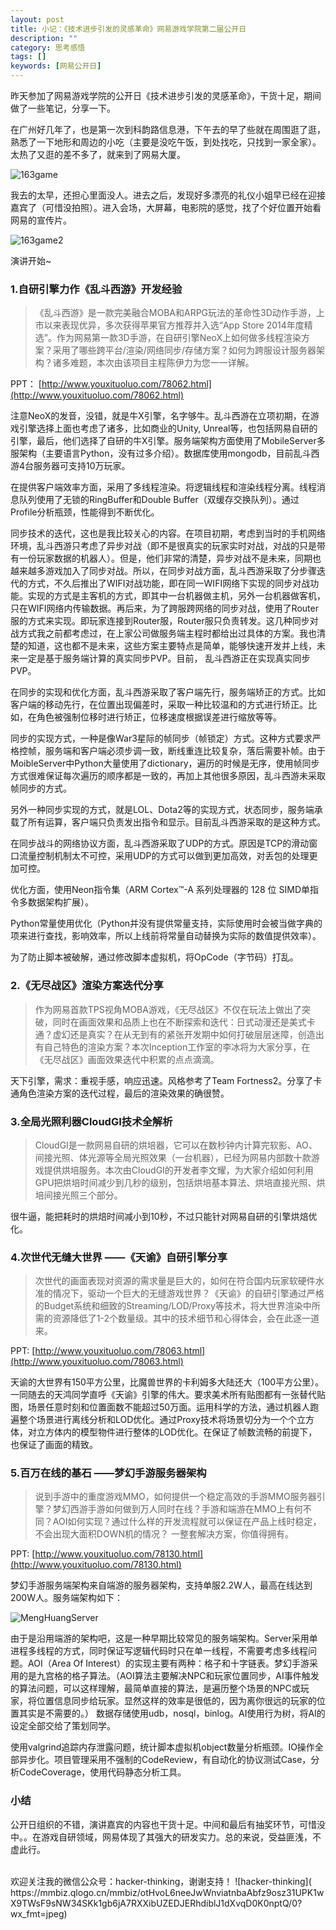 ```yaml
---
layout: post
title: 小记：《技术进步引发的灵感革命》网易游戏学院第二届公开日
description: ""
category: 思考感悟
tags: []
keywords: [网易公开日]
---
```


昨天参加了网易游戏学院的公开日《技术进步引发的灵感革命》，干货十足，期间做了一些笔记，分享一下。

<!-- more -->

在广州好几年了，也是第一次到科韵路信息港，下午去的早了些就在周围逛了逛，熟悉了一下地形和周边的小吃（主要是没吃午饭，到处找吃，只找到一家全家）。太热了又逛的差不多了，就来到了网易大厦。

![163game](https://mmbiz.qlogo.cn/mmbiz/otHvoL6neeIkpx2dkjcVNwAQ6v0STIJVuPz33gzo6B1pliaG4BO6v7iatvolvDFw85Z7BB9KEDvKQhgAoqUDlyqA/0?wx_fmt=jpeg)

我去的太早，还担心里面没人。进去之后，发现好多漂亮的礼仪小姐早已经在迎接嘉宾了（可惜没拍照）。进入会场，大屏幕，电影院的感觉，找了个好位置开始看网易的宣传片。

![163game2](https://mmbiz.qlogo.cn/mmbiz/otHvoL6neeIkpx2dkjcVNwAQ6v0STIJVFDRUtQK57ARun04icwoCwcZNKKL6zZC0klc3OLibtfSHUPKEa42WiaenQ/0?wx_fmt=jpeg)

演讲开始~

### 1.自研引擎力作《乱斗西游》开发经验     
> 《乱斗西游》是一款完美融合MOBA和ARPG玩法的革命性3D动作手游，上市以来表现优异，多次获得苹果官方推荐并入选“App Store 2014年度精选”。作为网易第一款3D手游，在自研引擎NeoX上如何做多线程渲染方案？采用了哪些跨平台/渲染/网络同步/存储方案？如何为跨服设计服务器架构？诸多难题，本次由该项目主程陈伊力为您一一详解。

PPT： [http://www.youxituoluo.com/78062.html](http://www.youxituoluo.com/78062.html)

注意NeoX的发音，没错，就是牛X引擎，名字够牛。乱斗西游在立项初期，在游戏引擎选择上面也考虑了诸多，比如商业的Unity, Unreal等，也包括网易自研的引擎，最后，他们选择了自研的牛X引擎。服务端架构方面使用了MobileServer多服架构（主要语言Python，没有过多介绍）。数据库使用mongodb，目前乱斗西游4台服务器可支持10万玩家。

在提供客户端效率方面，采用了多线程渲染。将逻辑线程和渲染线程分离。线程消息队列使用了无锁的RingBuffer和Double Buffer（双缓存交换队列）。通过Profile分析瓶颈，性能得到不断优化。

同步技术的迭代，这也是我比较关心的内容。在项目初期，考虑到当时的手机网络环境，乱斗西游只考虑了异步对战（即不是很真实的玩家实时对战，对战的只是带有一份玩家数据的机器人）。但是，他们非常的清楚，异步对战不是未来，同期也越来越多游戏加入了同步对战。所以，在同步对战方面，乱斗西游采取了分步骤迭代的方式，不久后推出了WIFI对战功能，即在同一WIFI网络下实现的同步对战功能。实现的方式是主客机的方式，即其中一台机器做主机，另外一台机器做客机，只在WIFI网络内传输数据。再后来，为了跨服跨网络的同步对战，使用了Router服的方式来实现。即玩家连接到Router服，Router服只负责转发。这几种同步对战方式我之前都考虑过，在上家公司做服务端主程时都给出过具体的方案。我也清楚的知道，这也都不是未来，这些方案主要特点是简单，能够快速开发并上线，未来一定是基于服务端计算的真实同步PVP。目前， 乱斗西游正在实现真实同步PVP。

在同步的实现和优化方面，乱斗西游采取了客户端先行，服务端矫正的方式。比如客户端的移动先行，在位置出现偏差时，采取一种比较温和的方式进行矫正。比如，在角色被强制位移时进行矫正，位移速度根据误差进行缩放等等。

同步的实现方式，一种是像War3星际的帧同步（帧锁定）方式。这种方式要求严格控帧，服务端和客户端必须步调一致，断线重连比较复杂，落后需要补帧。由于MoibleServer中Python大量使用了dictionary，遍历的时候是无序，使用帧同步方式很难保证每次遍历的顺序都是一致的，再加上其他很多原因，乱斗西游未采取帧同步的方式。

另外一种同步实现的方式，就是LOL、Dota2等的实现方式，状态同步，服务端承载了所有运算，客户端只负责发出指令和显示。目前乱斗西游采取的是这种方式。

在同步战斗的网络协议方面，乱斗西游采取了UDP的方式。原因是TCP的滑动窗口流量控制机制太不可控，采用UDP的方式可以做到更加高效，对丢包的处理更加可控。

优化方面，使用Neon指令集（ARM Cortex™-A 系列处理器的 128 位 SIMD单指令多数据架构扩展）。

Python常量使用优化（Python并没有提供常量支持，实际使用时会被当做字典的项来进行查找，影响效率，所以上线前将常量自动替换为实际的数值提供效率）。

为了防止脚本被破解，通过修改脚本虚拟机，将OpCode（字节码）打乱。

### 2.《无尽战区》渲染方案迭代分享

> 作为网易首款TPS视角MOBA游戏，《无尽战区》不仅在玩法上做出了突破，同时在画面效果和品质上也在不断探索和迭代：日式动漫还是美式卡通？虚幻还是真实？在从无到有的紧张开发期中如何打破层层迷障，创造出有自己特色的渲染方案？本次Inception工作室的李冰将为大家分享，在《无尽战区》画面效果迭代中积累的点点滴滴。

天下引擎，需求：重视手感，响应迅速。风格参考了Team Fortness2。分享了卡通角色渲染方案的迭代过程，最后的渲染效果的确很赞。

### 3.全局光照利器CloudGI技术全解析

> CloudGI是一款网易自研的烘培器，它可以在数秒钟内计算完软影、AO、间接光照、体光源等全局光照效果（一台机器），已经为网易内部数十款游戏提供烘培服务。本次由CloudGI的开发者李文耀，为大家介绍如何利用GPU把烘培时间减少到几秒的级别，包括烘培基本算法、烘培直接光照、烘培间接光照三个部分。

很牛逼，能把耗时的烘焙时间减小到10秒，不过只能针对网易自研的引擎烘焙优化。

### 4.次世代无缝大世界 ——《天谕》自研引擎分享

> 次世代的画面表现对资源的需求量是巨大的，如何在符合国内玩家软硬件水准的情况下，驱动一个巨大的无缝游戏世界？《天谕》的自研引擎通过严格的Budget系统和细致的Streaming/LOD/Proxy等技术，将大世界渲染中所需的资源降低了1-2个数量级。其中的技术细节和心得体会，会在此逐一道来。

PPT: [http://www.youxituoluo.com/78063.html](http://www.youxituoluo.com/78063.html)

天谕的大世界有150平方公里，比魔兽世界的卡利姆多大陆还大（100平方公里）。一同随去的天鸿同学直呼《天谕》引擎的伟大。要求美术所有贴图都有一张替代贴图，场景任意时刻和位置面数不能超过50万面。运用科学的方法，通过机器人跑遍整个场景进行离线分析和LOD优化。通过Proxy技术将场景切分为一个个立方体，对立方体内的模型物件进行整体的LOD优化。在保证了帧数流畅的前提下， 也保证了画面的精致。

### 5.百万在线的基石 ——梦幻手游服务器架构

> 说到手游中的重度游戏MMO，如何提供一个稳定高效的手游MMO服务器引擎？梦幻西游手游如何做到万人同时在线？手游和端游在MMO上有何不同？AOI如何实现？通过什么样的开发流程就可以保证在产品上线时稳定，不会出现大面积DOWN机的情况？ 一整套解决方案，你值得拥有。

PPT: [http://www.youxituoluo.com/78130.html](http://www.youxituoluo.com/78130.html)

梦幻手游服务端架构来自端游的服务器架构，支持单服2.2W人，最高在线达到200W人。服务端架构如下：

![MengHuangServer](
https://mmbiz.qlogo.cn/mmbiz/otHvoL6neeIkpx2dkjcVNwAQ6v0STIJVCDppAnuevNLauEWYXTQakS05ic40WHye6sRJjINkAaqGVApiaKDwq6gw/0?wx_fmt=jpeg)

由于是沿用端游的架构吧，这是一种早期比较常见的服务端架构。Server采用单进程多线程的方式，同时保证写逻辑代码时只在单一线程，不需要考虑多线程问题。AOI（Area Of Interest）的实现主要有两种：格子和十字链表。梦幻手游采用的是九宫格的格子算法。（AOI算法主要解决NPC和玩家位置同步，AI事件触发的算法问题，可以这样理解，最简单直接的算法，是遍历整个场景的NPC或玩家，将位置信息同步给玩家。显然这样的效率是很低的，因为离你很远的玩家的位置其实是不需要的。） 数据存储使用udb，nosql，binlog。AI使用行为树，将AI的设定全部交给了策划同学。

使用valgrind追踪内存泄露问题，统计脚本虚拟机object数量分析瓶颈。IO操作全部异步化。项目管理采用不强制的CodeReview，有自动化的协议测试Case，分析CodeCoverage，使用代码静态分析工具。

### 小结

公开日组织的不错，演讲嘉宾的内容也干货十足。中间和最后有抽奖环节，可惜没中。。在游戏自研领域，网易体现了其强大的研发实力。总的来说，受益匪浅，不虚此行。

<br />
欢迎关注我的微信公众号：hacker-thinking，谢谢支持！
![hacker-thinking](
https://mmbiz.qlogo.cn/mmbiz/otHvoL6neeJwWnviatnbaAbfz9osz31UPK1wX9TWsF9sNW34SKk1gb6jA7RXXibUZEDJERhdiblJ1dXvqD0K0nptQ/0?wx_fmt=jpeg)

